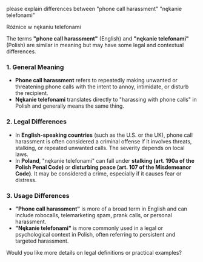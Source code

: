 please explain differences between "phone call harassment" "nękanie telefonami"

Różnice w nękaniu telefonami

The terms **"phone call harassment"** (English) and **"nękanie telefonami"** (Polish) are similar in meaning but may have some legal and contextual differences.

### 1. **General Meaning**
- **Phone call harassment** refers to repeatedly making unwanted or threatening phone calls with the intent to annoy, intimidate, or disturb the recipient.
- **Nękanie telefonami** translates directly to "harassing with phone calls" in Polish and generally means the same thing.

### 2. **Legal Differences**
- In **English-speaking countries** (such as the U.S. or the UK), phone call harassment is often considered a criminal offense if it involves threats, stalking, or repeated unwanted calls. The severity depends on local laws.
- In **Poland**, "nękanie telefonami" can fall under **stalking (art. 190a of the Polish Penal Code)** or **disturbing peace (art. 107 of the Misdemeanor Code)**. It may be considered a crime, especially if it causes fear or distress.

### 3. **Usage Differences**
- **"Phone call harassment"** is more of a broad term in English and can include robocalls, telemarketing spam, prank calls, or personal harassment.
- **"Nękanie telefonami"** is more commonly used in a legal or psychological context in Polish, often referring to persistent and targeted harassment.

Would you like more details on legal definitions or practical examples?
